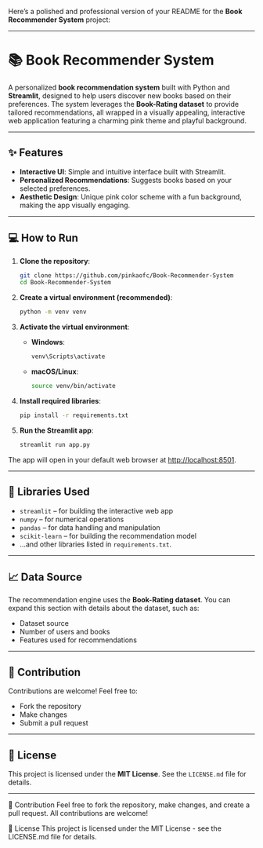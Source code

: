 Here’s a polished and professional version of your README for the **Book Recommender System** project:

---

# 📚 Book Recommender System

A personalized **book recommendation system** built with Python and **Streamlit**, designed to help users discover new books based on their preferences. The system leverages the **Book-Rating dataset** to provide tailored recommendations, all wrapped in a visually appealing, interactive web application featuring a charming pink theme and playful background.

---

## ✨ Features

* **Interactive UI**: Simple and intuitive interface built with Streamlit.
* **Personalized Recommendations**: Suggests books based on your selected preferences.
* **Aesthetic Design**: Unique pink color scheme with a fun background, making the app visually engaging.

---

## 💻 How to Run

1. **Clone the repository**:

   ```bash
   git clone https://github.com/pinkaofc/Book-Recommender-System
   cd Book-Recommender-System
   ```

2. **Create a virtual environment (recommended)**:

   ```bash
   python -m venv venv
   ```

3. **Activate the virtual environment**:

   * **Windows**:

     ```bash
     venv\Scripts\activate
     ```

   * **macOS/Linux**:

     ```bash
     source venv/bin/activate
     ```

4. **Install required libraries**:

   ```bash
   pip install -r requirements.txt
   ```

5. **Run the Streamlit app**:

   ```bash
   streamlit run app.py
   ```

The app will open in your default web browser at [http://localhost:8501](http://localhost:8501).

---

## 📜 Libraries Used

* `streamlit` – for building the interactive web app
* `numpy` – for numerical operations
* `pandas` – for data handling and manipulation
* `scikit-learn` – for building the recommendation model
* ...and other libraries listed in `requirements.txt`.

---

## 📈 Data Source

The recommendation engine uses the **Book-Rating dataset**. You can expand this section with details about the dataset, such as:

* Dataset source
* Number of users and books
* Features used for recommendations

---

## 🤝 Contribution

Contributions are welcome! Feel free to:

* Fork the repository
* Make changes
* Submit a pull request

---

## 📄 License

This project is licensed under the **MIT License**. See the `LICENSE.md` file for details.

---


🤝 Contribution
Feel free to fork the repository, make changes, and create a pull request. All contributions are welcome!

📄 License
This project is licensed under the MIT License - see the LICENSE.md file for details.
